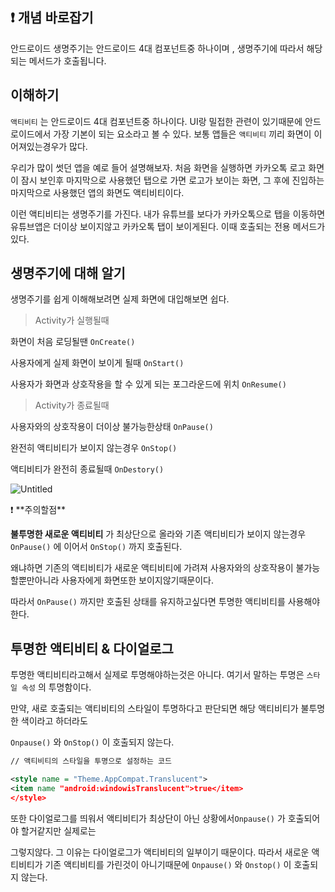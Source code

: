 
## ❗ 개념 바로잡기

안드로이드 생명주기는 안드로이드 4대 컴포넌트중 하나이며 , 생명주기에 따라서 해당되는 메서드가
호출됩니다.


## 이해하기

`액티비티` 는 안드로이드 4대 컴포넌트중 하나이다. UI랑 밀접한 관련이 있기때문에 안드로이드에서 가장 기본이 되는 요소라고 볼 수 있다. 보통 앱들은 `액티비티` 끼리 화면이 이어져있는경우가 많다.

우리가 많이 썻던 앱을 예로 들어 설명해보자. 처음 화면을 실행하면 카카오톡 로고 화면이 잠시 보인후 마지막으로  사용했던 탭으로 가면 로고가 보이는 화면, 그 후에 진입하는 마지막으로 사용했던 앱의 화면도 액티비티이다.

이런 액티비티는 생명주기를 가진다. 내가 유튜브를 보다가 카카오톡으로 탭을 이동하면 유튜브앱은 더이상 보이지않고 카카오톡 탭이 보이게된다. 이때 호출되는 전용 메서드가 있다.

## 생명주기에 대해 알기

생명주기를 쉽게 이해해보려면 실제 화면에 대입해보면 쉽다. 

> Activity가 실행될때
> 

화면이 처음 로딩될땐 `OnCreate()`

사용자에게 실제 화면이 보이게 될때 `OnStart()`

사용자가 화면과 상호작용을 할 수 있게 되는 포그라운드에 위치 `OnResume()`

> Activity가 종료될때
> 

사용자와의 상호작용이 더이상 불가능한상태 `OnPause()`

완전히 액티비티가 보이지 않는경우 `OnStop()`

액티비티가 완전히 종료될때 `OnDestory()`

![Untitled](https://s3-us-west-2.amazonaws.com/secure.notion-static.com/7d20759f-27b0-420b-aede-35220f56f1f1/Untitled.png)

<aside>
❗ **주의할점**

**불투명한 새로운 액티비티** 가 최상단으로 올라와 기존 액티비티가 보이지 않는경우
 `OnPause()` 에 이어서 `OnStop()` 까지 호출된다.

왜냐하면 기존의 액티비티가 새로운 액티비티에 가려져 사용자와의 상호작용이 불가능할뿐만아니라
사용자에게 화면또한 보이지않기때문이다.

</aside>

따라서 `OnPause()` 까지만 호출된 상태를 유지하고싶다면 투명한 액티비티를 사용해야한다.

## 투명한 액티비티 & 다이얼로그

투명한 액티비티라고해서 실제로 투명해야하는것은 아니다. 여기서 말하는 투명은 `스타일 속성` 의 투명함이다.

만약, 새로 호출되는 액티비티의 스타일이 투명하다고 판단되면 해당 액티비티가 불투명한 색이라고 하더라도 

`Onpause()` 와 `OnStop()` 이 호출되지 않는다.

```xml
// 액티비티의 스타일을 투명으로 설정하는 코드

<style name = "Theme.AppCompat.Translucent">
<item name "android:windowisTranslucent">true</item>
</style>
```

또한 다이얼로그를 띄워서 액티비티가 최상단이 아닌 상황에서`Onpause()` 가 호출되어야 할거같지만 실제로는 

그렇지않다. 그 이유는 다이얼로그가 액티비티의 일부이기 때문이다. 따라서 새로운 액티비티가 기존 액티비티를 가린것이 아니기때문에 `Onpause()` 와 `Onstop()` 이 호출되지 않는다.
